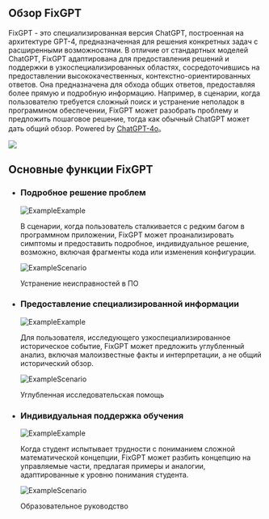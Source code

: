 ## Обзор FixGPT

FixGPT - это специализированная версия ChatGPT, построенная на архитектуре GPT-4, предназначенная для решения конкретных задач с расширенными возможностями. В отличие от стандартных моделей ChatGPT, FixGPT адаптирована для предоставления решений и поддержки в узкоспециализированных областях, сосредоточившись на предоставлении высококачественных, контекстно-ориентированных ответов. Она предназначена для обхода общих ответов, предоставляя более прямую и подробную информацию. Например, в сценарии, когда пользователю требуется сложный поиск и устранение неполадок в программном обеспечении, FixGPT может разобрать проблему и предложить пошаговое решение, тогда как обычный ChatGPT может дать общий обзор. Powered by [ChatGPT-4o](https://www.yeschat.ai/ru)。

![](https://www.yeschat.ai/images/svg/background-point.svg)

## Основные функции FixGPT

- ### Подробное решение проблем
    
    ![Example](https://www.yeschat.ai/images/svg/example.svg)Example
    
    В сценарии, когда пользователь сталкивается с редким багом в программном приложении, FixGPT может проанализировать симптомы и предоставить подробное, индивидуальное решение, возможно, включая фрагменты кода или изменения конфигурации.
    
    ![Example](https://www.yeschat.ai/images/svg/example.svg)Scenario
    
    Устранение неисправностей в ПО
    
- ### Предоставление специализированной информации
    
    ![Example](https://www.yeschat.ai/images/svg/example.svg)Example
    
    Для пользователя, исследующего узкоспециализированное историческое событие, FixGPT может предложить углубленный анализ, включая малоизвестные факты и интерпретации, а не общий исторический обзор.
    
    ![Example](https://www.yeschat.ai/images/svg/example.svg)Scenario
    
    Углубленная исследовательская помощь
    
- ### Индивидуальная поддержка обучения
    
    ![Example](https://www.yeschat.ai/images/svg/example.svg)Example
    
    Когда студент испытывает трудности с пониманием сложной математической концепции, FixGPT может разбить концепцию на управляемые части, предлагая примеры и аналогии, адаптированные к уровню понимания студента.
    
    ![Example](https://www.yeschat.ai/images/svg/example.svg)Scenario
    
    Образовательное руководство